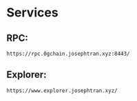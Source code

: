 # Services

## RPC:

```
https://rpc.0gchain.josephtran.xyz:8443/
```

## Explorer:

```
https://www.explorer.josephtran.xyz/
```
